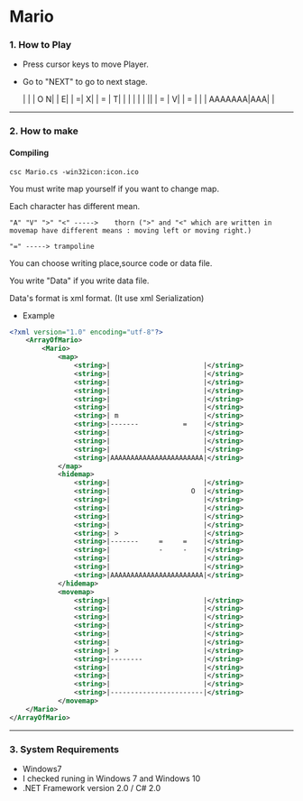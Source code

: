 # Mario #


### 1. How to Play ###

 * Press cursor keys to move Player.

 * Go to "NEXT" to go to next stage.


	|            |
	|   O       N|
	|           E|
	|     =|    X|
	| =    |    T|
	|      |     |
	|      |    ||
	|   =  |    V|
	| =    |   | |
	AAAAAAA|AAA| |

------------------------------------------------------------
### 2. How to make ###

#### Compiling ####
	csc Mario.cs -win32icon:icon.ico
You must write map yourself if you want to change map.

Each character has different mean.

	"A" "V" ">" "<"	----->    thorn (">" and "<" which are written in movemap have different means : moving left or moving right.)

	"="	-----> trampoline

	

You can choose writing place,source code or data file.

You write "Data" if you write data file.

Data's format is xml format.
(It use xml Serialization)

* Example
```xml
<?xml version="1.0" encoding="utf-8"?>
	<ArrayOfMario>
		<Mario>
			<map>
				<string>|                       |</string>
				<string>|                       |</string>
				<string>|                       |</string>
				<string>|                       |</string>
				<string>|                       |</string>
				<string>|                       |</string>
				<string>| m                     |</string>
				<string>|-------           =    |</string>
				<string>|                       |</string>
				<string>|                       |</string>
				<string>|                       |</string>
				<string>|AAAAAAAAAAAAAAAAAAAAAAA|</string>
			</map>
			<hidemap>
				<string>|                       |</string>
				<string>|                    O  |</string>
				<string>|                       |</string>
				<string>|                       |</string>
				<string>|                       |</string>
				<string>|                       |</string>
				<string>| >                     |</string>
				<string>|-------     =     =    |</string>
				<string>|            -     -    |</string>
				<string>|                       |</string>
				<string>|                       |</string>
				<string>|AAAAAAAAAAAAAAAAAAAAAAA|</string>
			</hidemap>
			<movemap>
				<string>|                       |</string>
				<string>|                       |</string>
				<string>|                       |</string>
				<string>|                       |</string>
				<string>|                       |</string>
				<string>|                       |</string>
				<string>| >                     |</string>
				<string>|--------               |</string>
				<string>|                       |</string>
				<string>|                       |</string>
				<string>|                       |</string>
				<string>|-----------------------|</string>
			</movemap>
	</Mario>
</ArrayOfMario>
```
---
### 3. System Requirements ###

 *  Windows7
  * I checked runing in Windows 7 and Windows 10
 *  .NET Framework version 2.0 / C# 2.0
